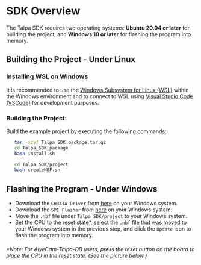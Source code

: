 # SDK Overview

The Talpa SDK requires two operating systems: **Ubuntu 20.04 or later** for building the project, and **Windows 10 or later** for flashing the program into memory.

## Building the Project - Under Linux

### Installing WSL on Windows
It is recommended to use the [Windows Subsystem for Linux (WSL)]() within the Windows environment and to connect to WSL using [Visual Studio Code (VSCode)](https://code.visualstudio.com/) for development purposes.

### Building the Project:
Build the example project by executing the following commands:
 ```bash    
    tar -xzvf Talpa_SDK_package.tar.gz
    cd Talpa_SDK_package
    bash install.sh

    cd Talpa_SDK/project
    bash createNBF.sh
 ```

## Flashing the Program - Under Windows

- Download the `CH341A Driver` from [here](http://122.116.81.208/opencart/image/catalog/IADIY/products/camera-module/ai-camera-module/Download/CH341A_Driver_Win.zip) on your Windows system.
- Download the `SPI Flasher` from [here](http://122.116.81.208/opencart/image/catalog/IADIY/products/camera-module/ai-camera-module/Download/CH341A_Programmer.zip) on your Windows system.
- Move the `.nbf` file under `Talpa_SDK/project` to your Windows system.
- Set the CPU to the reset state[*](#note-for-aiyecam-talpa-db-users-simply-press-the-reset-button-on-the-board-see-picture-below), select the `.nbf` file that was moved to your Windows system in the previous step, and click the `Update` icon to flash the program into memory.


###### *Note: For AiyeCam-Talpa-DB users, press the reset button on the board to place the CPU in the reset state. (See the picture below.)
